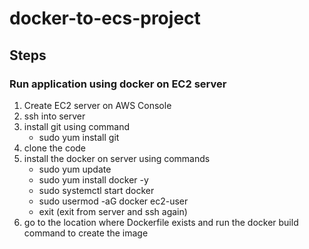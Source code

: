 # docker-to-ecs-project

## Steps

### Run application using docker on EC2 server

1. Create EC2 server on AWS Console
2. ssh into server
3. install git using command
    * sudo yum install git
4. clone the code
5. install the docker on server using commands
    * sudo yum update
    * sudo yum install docker -y
    * sudo systemctl start docker
    * sudo usermod -aG docker ec2-user
    * exit (exit from server and ssh again)
6. go to the location where Dockerfile exists and run the docker build command to create the image